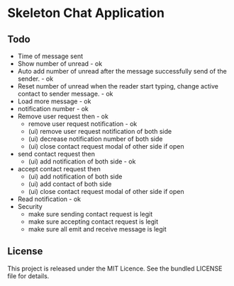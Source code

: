 # Skeleton Chat Application

## Todo
 - Time of message sent
 - Show number of unread - ok
 - Auto add number of unread after the message successfully send of the sender. - ok
 - Reset number of unread when the reader start typing, change active contact to sender message. - ok
 - Load more message - ok
 - notification number - ok
 - Remove user request then - ok
    - remove user request notification - ok
    - (ui) remove user request notification of both side
    - (ui) decrease notification number of both side
    - (ui) close contact request modal of other side if open
 - send contact request then
    - (ui) add notification of both side - ok
 - accept contact request then
    - (ui) add notification of both side
    - (ui) add contact of both side
    - (ui) close contact request modal of other side if open
 - Read notification - ok
 - Security
    - make sure sending contact request is legit
    - make sure accepting contact request is legit
    - make sure all emit and receive message is legit

## License
This project is released under the MIT Licence. See the bundled LICENSE file for details.
